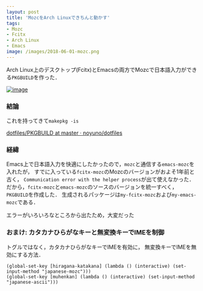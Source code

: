 ```yaml
---
layout: post
title: 'MozcをArch Linuxできちんと動かす'
tags:
- Mozc
- Fcitx
- Arch Linux
- Emacs
image: /images/2018-06-01-mozc.png
---
```


Arch Linux上のデスクトップ(Fcitx)とEmacsの両方でMozcで日本語入力ができる`PKGBUILD`を作った．

[![image]({{page.image}})]({{page.image}})

### 結論

これを持ってきて`makepkg -is`

[dotfiles/PKGBUILD at master · noyuno/dotfiles](https://github.com/noyuno/dotfiles/blob/master/arch/pkgbuild/mozc/PKGBUILD)

### 経緯

Emacs上で日本語入力を快適にしたかったので，`mozc`と通信する`emacs-mozc`を入れたが，
すでに入っている`fcitx-mozc`のMozcのバージョンがおよそ1年前と古く，
`Communication error with the helper process`が出て使えなかった．
だから，`fcitx-mozc`と`emacs-mozc`のソースのバージョンを統一すべく，`PKGBUILD`を作成した．
生成されるパッケージは`my-fcitx-mozc`および`my-emacs-mozc`である．

エラーがいろいろなところから出たため，大変だった

### おまけ: カタカナひらがなキーと無変換キーでIMEを制御

トグルではなく，カタカナひらがなキーでIMEを有効に，
無変換キーでIMEを無効にする方法．

~~~elisp
(global-set-key [hiragana-katakana] (lambda () (interactive) (set-input-method "japanese-mozc")))
(global-set-key [muhenkan] (lambda () (interactive) (set-input-method "japanese-ascii")))
~~~




